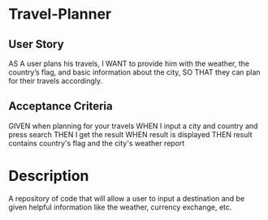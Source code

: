 # Travel-Planner

## User Story
AS A user plans his travels, I WANT to provide him with the weather, the country’s flag, and basic information about the city, SO THAT they can plan for their travels accordingly.

## Acceptance Criteria
GIVEN when planning for your travels
WHEN I input a city and country and press search
THEN I get the result
WHEN result is displayed
THEN result contains country's flag and the city's weather report

# Description
A repository of code that will allow a user to input a destination and be given helpful information like the weather, currency exchange, etc.
